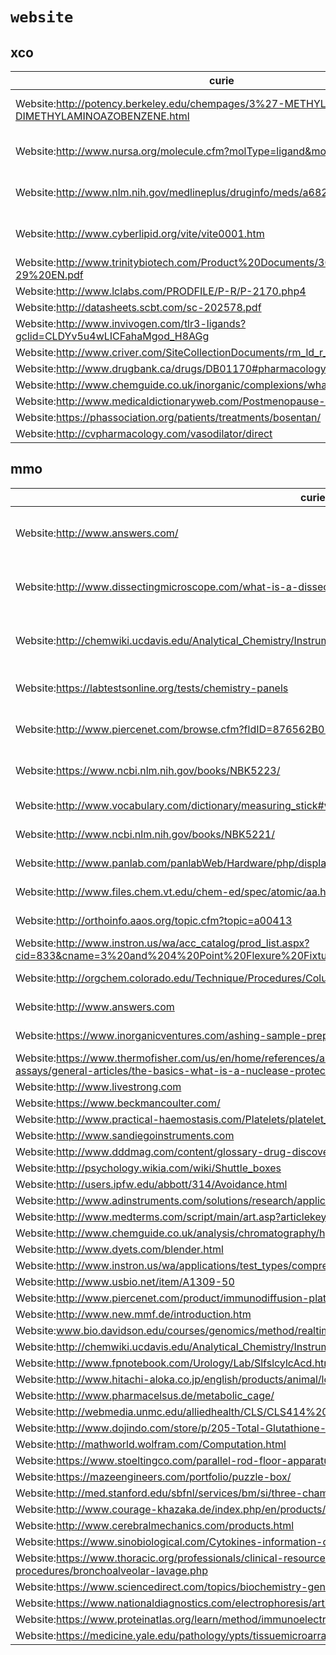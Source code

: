 # `website`

## xco

| curie                                                                                    |   usages | nodes                                                                                                                                                                           |
|------------------------------------------------------------------------------------------|----------|---------------------------------------------------------------------------------------------------------------------------------------------------------------------------------|
| Website:http://potency.berkeley.edu/chempages/3%27-METHYL-4-DIMETHYLAMINOAZOBENZENE.html |        3 | [XCO:0000207](http://purl.obolibrary.org/obo/XCO_0000207), [XCO:0000439](http://purl.obolibrary.org/obo/XCO_0000439), [XCO:0000440](http://purl.obolibrary.org/obo/XCO_0000440) |
| Website:http://www.nursa.org/molecule.cfm?molType=ligand&molId=1123                      |        3 | [XCO:0000331](http://purl.obolibrary.org/obo/XCO_0000331), [XCO:0000332](http://purl.obolibrary.org/obo/XCO_0000332), [XCO:0000333](http://purl.obolibrary.org/obo/XCO_0000333) |
| Website:http://www.nlm.nih.gov/medlineplus/druginfo/meds/a682792.html                    |        3 | [XCO:0000372](http://purl.obolibrary.org/obo/XCO_0000372), [XCO:0000443](http://purl.obolibrary.org/obo/XCO_0000443), [XCO:0000444](http://purl.obolibrary.org/obo/XCO_0000444) |
| Website:http://www.cyberlipid.org/vite/vite0001.htm                                      |        3 | [XCO:0000378](http://purl.obolibrary.org/obo/XCO_0000378), [XCO:0000379](http://purl.obolibrary.org/obo/XCO_0000379), [XCO:0000380](http://purl.obolibrary.org/obo/XCO_0000380) |
| Website:http://www.trinitybiotech.com/Product%20Documents/305-10-29%20EN.pdf             |        1 | [XCO:0000137](http://purl.obolibrary.org/obo/XCO_0000137)                                                                                                                       |
| Website:http://www.lclabs.com/PRODFILE/P-R/P-2170.php4                                   |        1 | [XCO:0000218](http://purl.obolibrary.org/obo/XCO_0000218)                                                                                                                       |
| Website:http://datasheets.scbt.com/sc-202578.pdf                                         |        1 | [XCO:0000219](http://purl.obolibrary.org/obo/XCO_0000219)                                                                                                                       |
| Website:http://www.invivogen.com/tlr3-ligands?gclid=CLDYv5u4wLICFahaMgod_H8AGg           |        1 | [XCO:0000235](http://purl.obolibrary.org/obo/XCO_0000235)                                                                                                                       |
| Website:http://www.criver.com/SiteCollectionDocuments/rm_ld_r_Rat_Parvoviruses.pdf       |        1 | [XCO:0000238](http://purl.obolibrary.org/obo/XCO_0000238)                                                                                                                       |
| Website:http://www.drugbank.ca/drugs/DB01170#pharmacology                                |        1 | [XCO:0000310](http://purl.obolibrary.org/obo/XCO_0000310)                                                                                                                       |
| Website:http://www.chemguide.co.uk/inorganic/complexions/whatis.html#top                 |        1 | [XCO:0000399](http://purl.obolibrary.org/obo/XCO_0000399)                                                                                                                       |
| Website:http://www.medicaldictionaryweb.com/Postmenopause-definition/                    |        1 | [XCO:0000494](http://purl.obolibrary.org/obo/XCO_0000494)                                                                                                                       |
| Website:https://phassociation.org/patients/treatments/bosentan/                          |        1 | [XCO:0000541](http://purl.obolibrary.org/obo/XCO_0000541)                                                                                                                       |
| Website:http://cvpharmacology.com/vasodilator/direct                                     |        1 | [XCO:0000551](http://purl.obolibrary.org/obo/XCO_0000551)                                                                                                                       |

## mmo

| curie                                                                                                                                                                              |   usages | nodes                                                                                                                                                                                                                                      |
|------------------------------------------------------------------------------------------------------------------------------------------------------------------------------------|----------|--------------------------------------------------------------------------------------------------------------------------------------------------------------------------------------------------------------------------------------------|
| Website:http://www.answers.com/                                                                                                                                                    |        4 | [MMO:0000110](http://purl.obolibrary.org/obo/MMO_0000110), [MMO:0000111](http://purl.obolibrary.org/obo/MMO_0000111), [MMO:0000220](http://purl.obolibrary.org/obo/MMO_0000220), [MMO:0000221](http://purl.obolibrary.org/obo/MMO_0000221) |
| Website:http://www.dissectingmicroscope.com/what-is-a-dissecting-microscope.html                                                                                                   |        4 | [MMO:0000417](http://purl.obolibrary.org/obo/MMO_0000417), [MMO:0000418](http://purl.obolibrary.org/obo/MMO_0000418), [MMO:0000419](http://purl.obolibrary.org/obo/MMO_0000419), [MMO:0000420](http://purl.obolibrary.org/obo/MMO_0000420) |
| Website:http://chemwiki.ucdavis.edu/Analytical_Chemistry/Instrumental_Analysis/Chromatography/Gas_Chromatography                                                                   |        4 | [MMO:0000469](http://purl.obolibrary.org/obo/MMO_0000469), [MMO:0000470](http://purl.obolibrary.org/obo/MMO_0000470), [MMO:0000471](http://purl.obolibrary.org/obo/MMO_0000471), [MMO:0000536](http://purl.obolibrary.org/obo/MMO_0000536) |
| Website:https://labtestsonline.org/tests/chemistry-panels                                                                                                                          |        3 | [MMO:0000169](http://purl.obolibrary.org/obo/MMO_0000169), [MMO:0000631](http://purl.obolibrary.org/obo/MMO_0000631), [MMO:0000632](http://purl.obolibrary.org/obo/MMO_0000632)                                                            |
| Website:http://www.piercenet.com/browse.cfm?fldID=876562B0-5056-8A76-4E0C-B764EAB3A339                                                                                             |        3 | [MMO:0000424](http://purl.obolibrary.org/obo/MMO_0000424), [MMO:0000425](http://purl.obolibrary.org/obo/MMO_0000425), [MMO:0000426](http://purl.obolibrary.org/obo/MMO_0000426)                                                            |
| Website:https://www.ncbi.nlm.nih.gov/books/NBK5223/                                                                                                                                |        3 | [MMO:0000571](http://purl.obolibrary.org/obo/MMO_0000571), [MMO:0000572](http://purl.obolibrary.org/obo/MMO_0000572), [MMO:0000573](http://purl.obolibrary.org/obo/MMO_0000573)                                                            |
| Website:http://www.vocabulary.com/dictionary/measuring_stick#word=measuring%20stick                                                                                                |        2 | [MMO:0000210](http://purl.obolibrary.org/obo/MMO_0000210), [MMO:0000493](http://purl.obolibrary.org/obo/MMO_0000493)                                                                                                                       |
| Website:http://www.ncbi.nlm.nih.gov/books/NBK5221/                                                                                                                                 |        2 | [MMO:0000296](http://purl.obolibrary.org/obo/MMO_0000296), [MMO:0000297](http://purl.obolibrary.org/obo/MMO_0000297)                                                                                                                       |
| Website:http://www.panlab.com/panlabWeb/Hardware/php/displayHard.php?nameHard=TREADMILL                                                                                            |        2 | [MMO:0000362](http://purl.obolibrary.org/obo/MMO_0000362), [MMO:0000382](http://purl.obolibrary.org/obo/MMO_0000382)                                                                                                                       |
| Website:http://www.files.chem.vt.edu/chem-ed/spec/atomic/aa.html                                                                                                                   |        2 | [MMO:0000379](http://purl.obolibrary.org/obo/MMO_0000379), [MMO:0000380](http://purl.obolibrary.org/obo/MMO_0000380)                                                                                                                       |
| Website:http://orthoinfo.aaos.org/topic.cfm?topic=a00413                                                                                                                           |        2 | [MMO:0000384](http://purl.obolibrary.org/obo/MMO_0000384), [MMO:0000385](http://purl.obolibrary.org/obo/MMO_0000385)                                                                                                                       |
| Website:http://www.instron.us/wa/acc_catalog/prod_list.aspx?cid=833&cname=3%20and%204%20Point%20Flexure%20Fixtures                                                                 |        2 | [MMO:0000397](http://purl.obolibrary.org/obo/MMO_0000397), [MMO:0000398](http://purl.obolibrary.org/obo/MMO_0000398)                                                                                                                       |
| Website:http://orgchem.colorado.edu/Technique/Procedures/Columnchrom/Columnchrom.html                                                                                              |        2 | [MMO:0000404](http://purl.obolibrary.org/obo/MMO_0000404), [MMO:0000535](http://purl.obolibrary.org/obo/MMO_0000535)                                                                                                                       |
| Website:http://www.answers.com                                                                                                                                                     |        2 | [MMO:0000421](http://purl.obolibrary.org/obo/MMO_0000421), [MMO:0000422](http://purl.obolibrary.org/obo/MMO_0000422)                                                                                                                       |
| Website:https://www.inorganicventures.com/ashing-sample-preparation-procedures                                                                                                     |        2 | [MMO:0000584](http://purl.obolibrary.org/obo/MMO_0000584), [MMO:0000585](http://purl.obolibrary.org/obo/MMO_0000585)                                                                                                                       |
| Website:https://www.thermofisher.com/us/en/home/references/ambion-tech-support/ribonuclease-protection-assays/general-articles/the-basics-what-is-a-nuclease-protection-assay.html |        2 | [MMO:0000651](http://purl.obolibrary.org/obo/MMO_0000651), [MMO:0000652](http://purl.obolibrary.org/obo/MMO_0000652)                                                                                                                       |
| Website:http://www.livestrong.com                                                                                                                                                  |        1 | [MMO:0000088](http://purl.obolibrary.org/obo/MMO_0000088)                                                                                                                                                                                  |
| Website:https://www.beckmancoulter.com/                                                                                                                                            |        1 | [MMO:0000226](http://purl.obolibrary.org/obo/MMO_0000226)                                                                                                                                                                                  |
| Website:http://www.practical-haemostasis.com/Platelets/platelet_function_testing_lta.html                                                                                          |        1 | [MMO:0000249](http://purl.obolibrary.org/obo/MMO_0000249)                                                                                                                                                                                  |
| Website:http://www.sandiegoinstruments.com                                                                                                                                         |        1 | [MMO:0000258](http://purl.obolibrary.org/obo/MMO_0000258)                                                                                                                                                                                  |
| Website:http://www.dddmag.com/content/glossary-drug-discovery-and-development-terms#p                                                                                              |        1 | [MMO:0000292](http://purl.obolibrary.org/obo/MMO_0000292)                                                                                                                                                                                  |
| Website:http://psychology.wikia.com/wiki/Shuttle_boxes                                                                                                                             |        1 | [MMO:0000301](http://purl.obolibrary.org/obo/MMO_0000301)                                                                                                                                                                                  |
| Website:http://users.ipfw.edu/abbott/314/Avoidance.html                                                                                                                            |        1 | [MMO:0000302](http://purl.obolibrary.org/obo/MMO_0000302)                                                                                                                                                                                  |
| Website:http://www.adinstruments.com/solutions/research/applications/wire-myography#overview                                                                                       |        1 | [MMO:0000341](http://purl.obolibrary.org/obo/MMO_0000341)                                                                                                                                                                                  |
| Website:http://www.medterms.com/script/main/art.asp?articlekey=24486                                                                                                               |        1 | [MMO:0000363](http://purl.obolibrary.org/obo/MMO_0000363)                                                                                                                                                                                  |
| Website:http://www.chemguide.co.uk/analysis/chromatography/hplc.html                                                                                                               |        1 | [MMO:0000394](http://purl.obolibrary.org/obo/MMO_0000394)                                                                                                                                                                                  |
| Website:http://www.dyets.com/blender.html                                                                                                                                          |        1 | [MMO:0000395](http://purl.obolibrary.org/obo/MMO_0000395)                                                                                                                                                                                  |
| Website:http://www.instron.us/wa/applications/test_types/compression.aspx                                                                                                          |        1 | [MMO:0000399](http://purl.obolibrary.org/obo/MMO_0000399)                                                                                                                                                                                  |
| Website:http://www.usbio.net/item/A1309-50                                                                                                                                         |        1 | [MMO:0000436](http://purl.obolibrary.org/obo/MMO_0000436)                                                                                                                                                                                  |
| Website:http://www.piercenet.com/product/immunodiffusion-plates                                                                                                                    |        1 | [MMO:0000438](http://purl.obolibrary.org/obo/MMO_0000438)                                                                                                                                                                                  |
| Website:http://www.new.mmf.de/introduction.htm                                                                                                                                     |        1 | [MMO:0000455](http://purl.obolibrary.org/obo/MMO_0000455)                                                                                                                                                                                  |
| Website:www.bio.davidson.edu/courses/genomics/method/realtimepcr.html                                                                                                              |        1 | [MMO:0000460](http://purl.obolibrary.org/obo/MMO_0000460)                                                                                                                                                                                  |
| Website:http://chemwiki.ucdavis.edu/Analytical_Chemistry/Instrumental_Analysis/Chromatography/Chromatographic_Columns                                                              |        1 | [MMO:0000468](http://purl.obolibrary.org/obo/MMO_0000468)                                                                                                                                                                                  |
| Website:http://www.fpnotebook.com/Urology/Lab/SlfslcylcAcd.htm                                                                                                                     |        1 | [MMO:0000504](http://purl.obolibrary.org/obo/MMO_0000504)                                                                                                                                                                                  |
| Website:http://www.hitachi-aloka.co.jp/english/products/animal/lct200/index.html                                                                                                   |        1 | [MMO:0000508](http://purl.obolibrary.org/obo/MMO_0000508)                                                                                                                                                                                  |
| Website:http://www.pharmacelsus.de/metabolic_cage/                                                                                                                                 |        1 | [MMO:0000511](http://purl.obolibrary.org/obo/MMO_0000511)                                                                                                                                                                                  |
| Website:http://webmedia.unmc.edu/alliedhealth/CLS/CLS414%2009/Albumin%2009.pdf                                                                                                     |        1 | [MMO:0000539](http://purl.obolibrary.org/obo/MMO_0000539)                                                                                                                                                                                  |
| Website:http://www.dojindo.com/store/p/205-Total-Glutathione-Quantification-Kit.html                                                                                               |        1 | [MMO:0000558](http://purl.obolibrary.org/obo/MMO_0000558)                                                                                                                                                                                  |
| Website:http://mathworld.wolfram.com/Computation.html                                                                                                                              |        1 | [MMO:0000575](http://purl.obolibrary.org/obo/MMO_0000575)                                                                                                                                                                                  |
| Website:https://www.stoeltingco.com/parallel-rod-floor-apparatus.html                                                                                                              |        1 | [MMO:0000590](http://purl.obolibrary.org/obo/MMO_0000590)                                                                                                                                                                                  |
| Website:https://mazeengineers.com/portfolio/puzzle-box/                                                                                                                            |        1 | [MMO:0000603](http://purl.obolibrary.org/obo/MMO_0000603)                                                                                                                                                                                  |
| Website:http://med.stanford.edu/sbfnl/services/bm/si/three-chamber.html                                                                                                            |        1 | [MMO:0000605](http://purl.obolibrary.org/obo/MMO_0000605)                                                                                                                                                                                  |
| Website:http://www.courage-khazaka.de/index.php/en/products/scientific/139-tewameter                                                                                               |        1 | [MMO:0000623](http://purl.obolibrary.org/obo/MMO_0000623)                                                                                                                                                                                  |
| Website:http://www.cerebralmechanics.com/products.html                                                                                                                             |        1 | [MMO:0000627](http://purl.obolibrary.org/obo/MMO_0000627)                                                                                                                                                                                  |
| Website:https://www.sinobiological.com/Cytokines-information-cytokine.html                                                                                                         |        1 | [MMO:0000629](http://purl.obolibrary.org/obo/MMO_0000629)                                                                                                                                                                                  |
| Website:https://www.thoracic.org/professionals/clinical-resources/critical-care/clinical-education/critical-care-procedures/bronchoalveolar-lavage.php                             |        1 | [MMO:0000633](http://purl.obolibrary.org/obo/MMO_0000633)                                                                                                                                                                                  |
| Website:https://www.sciencedirect.com/topics/biochemistry-genetics-and-molecular-biology/dot-blot                                                                                  |        1 | [MMO:0000646](http://purl.obolibrary.org/obo/MMO_0000646)                                                                                                                                                                                  |
| Website:https://www.nationaldiagnostics.com/electrophoresis/article/primer-extension                                                                                               |        1 | [MMO:0000654](http://purl.obolibrary.org/obo/MMO_0000654)                                                                                                                                                                                  |
| Website:https://www.proteinatlas.org/learn/method/immunoelectron+microscopy                                                                                                        |        1 | [MMO:0000663](http://purl.obolibrary.org/obo/MMO_0000663)                                                                                                                                                                                  |
| Website:https://medicine.yale.edu/pathology/ypts/tissuemicroarrayfacility/index.aspx                                                                                               |        1 | [MMO:0000667](http://purl.obolibrary.org/obo/MMO_0000667)                                                                                                                                                                                  |


